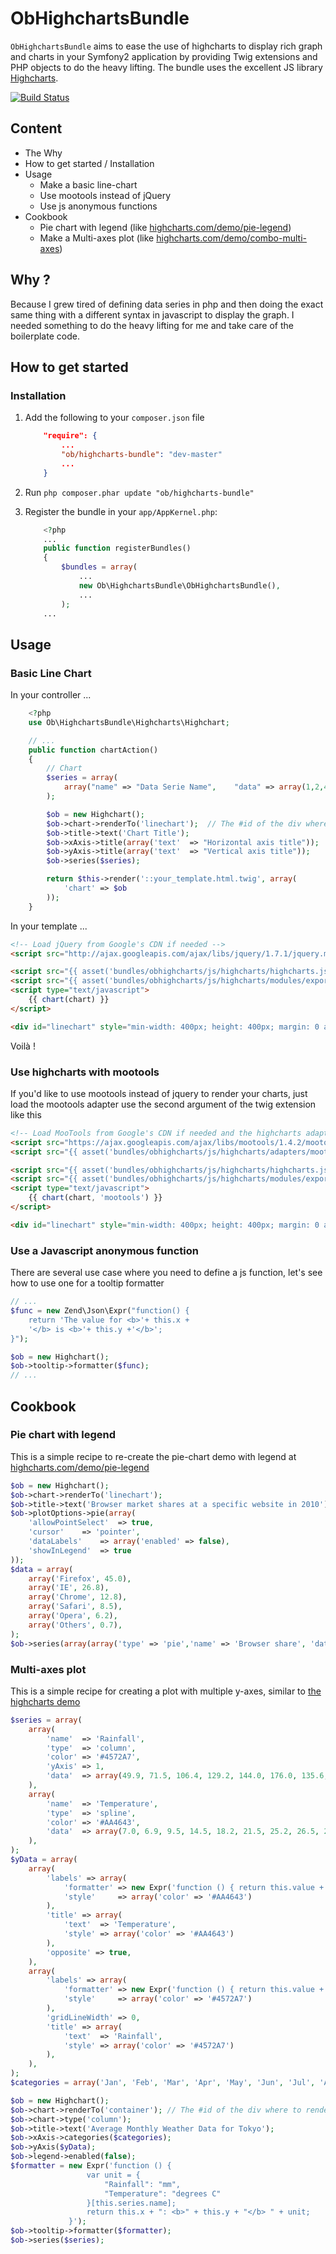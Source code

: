# ObHighchartsBundle

`ObHighchartsBundle` aims to ease the use of highcharts to display rich graph and charts in your Symfony2 application by
providing Twig extensions and PHP objects to do the heavy lifting. The bundle uses the excellent JS library [Highcharts](http://www.highcharts.com).

[![Build Status](https://travis-ci.org/marcaube/ObHighchartsBundle.png?branch=master)](https://travis-ci.org/marcaube/ObHighchartsBundle)

## Content
* The Why
* How to get started / Installation
* Usage
    * Make a basic line-chart
    * Use mootools instead of jQuery
    * Use js anonymous functions
* Cookbook
    * Pie chart with legend (like [highcharts.com/demo/pie-legend](http://www.highcharts.com/demo/pie-legend))
    * Make a Multi-axes plot (like [highcharts.com/demo/combo-multi-axes](http://www.highcharts.com/demo/combo-multi-axes))

## Why ?

Because I grew tired of defining data series in php and then doing the exact same thing with a different syntax in 
javascript to display the graph. I needed something to do the heavy lifting for me and take care of the boilerplate 
code.

## How to get started

### Installation

1. Add the following to your `composer.json` file
   ```json
       "require": {
           ...
           "ob/highcharts-bundle": "dev-master"
           ...
       }
   ```

2. Run `php composer.phar update "ob/highcharts-bundle"`

3. Register the bundle in your `app/AppKernel.php`:

   ``` php
       <?php
       ...
       public function registerBundles()
       {
           $bundles = array(
               ...
               new Ob\HighchartsBundle\ObHighchartsBundle(),
               ...
           );
       ...
   ```

## Usage

### Basic Line Chart

In your controller ...

``` php
    <?php
    use Ob\HighchartsBundle\Highcharts\Highchart;

    // ...
    public function chartAction()
    {
        // Chart
        $series = array(
            array("name" => "Data Serie Name",    "data" => array(1,2,4,5,6,3,8))
        );

        $ob = new Highchart();
        $ob->chart->renderTo('linechart');  // The #id of the div where to render the chart
        $ob->title->text('Chart Title');
        $ob->xAxis->title(array('text'  => "Horizontal axis title"));
        $ob->yAxis->title(array('text'  => "Vertical axis title"));
        $ob->series($series);

        return $this->render('::your_template.html.twig', array(
            'chart' => $ob
        ));
    }
```

In your template ...

``` html
<!-- Load jQuery from Google's CDN if needed -->
<script src="http://ajax.googleapis.com/ajax/libs/jquery/1.7.1/jquery.min.js" type="text/javascript"></script>

<script src="{{ asset('bundles/obhighcharts/js/highcharts/highcharts.js') }}"></script>
<script src="{{ asset('bundles/obhighcharts/js/highcharts/modules/exporting.js') }}"></script>
<script type="text/javascript">
    {{ chart(chart) }}
</script>

<div id="linechart" style="min-width: 400px; height: 400px; margin: 0 auto"></div>
```

Voilà !


### Use highcharts with mootools
If you'd like to use mootools instead of jquery to render your charts, just load the mootools adapter use the second argument of the twig extension like this 
``` html
<!-- Load MooTools from Google's CDN if needed and the highcharts adapter -->
<script src="https://ajax.googleapis.com/ajax/libs/mootools/1.4.2/mootools-yui-compressed.js" type="text/javascript"></script>
<script src="{{ asset('bundles/obhighcharts/js/highcharts/adapters/mootools-adapter.js') }}" type="text/javascript"></script>

<script src="{{ asset('bundles/obhighcharts/js/highcharts/highcharts.js') }}"></script>
<script src="{{ asset('bundles/obhighcharts/js/highcharts/modules/exporting.js') }}"></script>
<script type="text/javascript">
    {{ chart(chart, 'mootools') }}
</script>

<div id="linechart" style="min-width: 400px; height: 400px; margin: 0 auto"></div>
```

### Use a Javascript anonymous function
There are several use case where you need to define a js function, let's see how to use one for a tooltip formatter

``` php
// ...
$func = new Zend\Json\Expr("function() {
    return 'The value for <b>'+ this.x +
    '</b> is <b>'+ this.y +'</b>';
}");

$ob = new Highchart();
$ob->tooltip->formatter($func);
// ...
```

## Cookbook

### Pie chart with legend
This is a simple recipe to re-create the pie-chart demo with legend at [highcharts.com/demo/pie-legend](http://www.highcharts.com/demo/pie-legend)

```php
$ob = new Highchart();
$ob->chart->renderTo('linechart');
$ob->title->text('Browser market shares at a specific website in 2010');
$ob->plotOptions->pie(array(
    'allowPointSelect'  => true,
    'cursor'    => 'pointer',
    'dataLabels'    => array('enabled' => false),
    'showInLegend'  => true
));
$data = array(
    array('Firefox', 45.0),
    array('IE', 26.8),
    array('Chrome', 12.8),
    array('Safari', 8.5),
    array('Opera', 6.2),
    array('Others', 0.7),
);
$ob->series(array(array('type' => 'pie','name' => 'Browser share', 'data' => $data)));
```

### Multi-axes plot
This is a simple recipe for creating a plot with multiple y-axes, similar to [the highcharts demo](http://www.highcharts.com/demo/combo-multi-axes)

```php
$series = array(
    array(
        'name'  => 'Rainfall',
        'type'  => 'column',
        'color' => '#4572A7',
        'yAxis' => 1,
        'data'  => array(49.9, 71.5, 106.4, 129.2, 144.0, 176.0, 135.6, 148.5, 216.4, 194.1, 95.6, 54.4),
    ),
    array(
        'name'  => 'Temperature',
        'type'  => 'spline',
        'color' => '#AA4643',
        'data'  => array(7.0, 6.9, 9.5, 14.5, 18.2, 21.5, 25.2, 26.5, 23.3, 18.3, 13.9, 9.6),
    ),
);
$yData = array(
    array(
        'labels' => array(
            'formatter' => new Expr('function () { return this.value + " degrees C" }'),
            'style'     => array('color' => '#AA4643')
        ),
        'title' => array(
            'text'  => 'Temperature',
            'style' => array('color' => '#AA4643')
        ),
        'opposite' => true,
    ),
    array(
        'labels' => array(
            'formatter' => new Expr('function () { return this.value + " mm" }'),
            'style'     => array('color' => '#4572A7')
        ),
        'gridLineWidth' => 0,
        'title' => array(
            'text'  => 'Rainfall',
            'style' => array('color' => '#4572A7')
        ),
    ),
);
$categories = array('Jan', 'Feb', 'Mar', 'Apr', 'May', 'Jun', 'Jul', 'Aug', 'Sep', 'Oct', 'Nov', 'Dec');

$ob = new Highchart();
$ob->chart->renderTo('container'); // The #id of the div where to render the chart
$ob->chart->type('column');
$ob->title->text('Average Monthly Weather Data for Tokyo');
$ob->xAxis->categories($categories);
$ob->yAxis($yData);
$ob->legend->enabled(false);
$formatter = new Expr('function () {
                 var unit = {
                     "Rainfall": "mm",
                     "Temperature": "degrees C"
                 }[this.series.name];
                 return this.x + ": <b>" + this.y + "</b> " + unit;
             }');
$ob->tooltip->formatter($formatter);
$ob->series($series);
```
